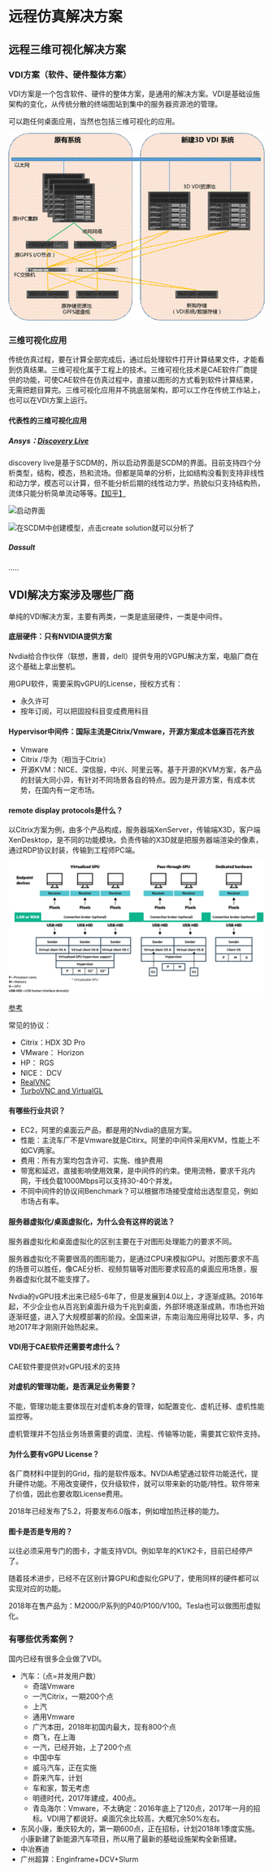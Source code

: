 
# 远程仿真解决方案

## 远程三维可视化解决方案

### VDI方案（软件、硬件整体方案）

VDI方案是一个包含软件、硬件的整体方案，是通用的解决方案。VDI是基础设施架构的变化，从传统分散的终端图站到集中的服务器资源池的管理。

可以跑任何桌面应用，当然也包括三维可视化的应用。

![一种与HPC集成的VDI架构](../Images/一种VDI架构.gif)

### 三维可视化应用

传统仿真过程，要在计算全部完成后，通过后处理软件打开计算结果文件，才能看到仿真结果。三维可视化属于工程上的技术。三维可视化技术是CAE软件厂商提供的功能，可使CAE软件在仿真过程中，直接以图形的方式看到软件计算结果，无需把题目算完。三维可视化应用并不挑底层架构，即可以工作在传统工作站上，也可以在VDI方案上运行。



#### 代表性的三维可视化应用

##### Ansys：[Discovery Live](https://blogs.nvidia.cn/2017/09/how-does-ansys-discovery-live-change-design-work/)

discovery live是基于SCDM的，所以启动界面是SCDM的界面。目前支持四个分析类型，结构，模态，热和流场。但都是简单的分析，比如结构没看到支持非线性和动力学，模态可以计算，但不能分析后期的线性动力学，热貌似只支持结构热，流体只能分析简单流动等等。[【知乎】](https://www.zhihu.com/question/67275542)

![启动界面](https://pic1.zhimg.com/80/v2-a5c51f9296537be725221a1b04d830d0_hd.jpg)

![在SCDM中创建模型，点击create solution就可以分析了](https://pic2.zhimg.com/80/v2-c542183a5f8a1f1c8f3bec42167fbdf7_hd.jpg)

##### Dassult

.....



## VDI解决方案涉及哪些厂商

单纯的VDI解决方案，主要有两类，一类是底层硬件，一类是中间件。



#### 底层硬件：只有NVIDIA提供方案

Nvdia给合作伙伴（联想，惠普，dell）提供专用的VGPU解决方案，电脑厂商在这个基础上拿出整机。

用GPU软件，需要采购vGPU的License，授权方式有：

- 永久许可
- 按年订阅，可以把固投科目变成费用科目



#### Hypervisor中间件：国际主流是Citrix/Vmware，开源方案成本低廉百花齐放

- Vmware
- Citrix /华为（相当于Citrix）
- 开源KVM：NICE、深信服，中兴、阿里云等。基于开源的KVM方案，各产品的封装大同小异，有针对不同场景各自的特点。因为是开源方案，有成本优势，在国内有一定市场。



#### remote display protocols是什么？

以Citrix方案为例，由多个产品构成，服务器端XenServer，传输端X3D，客户端XenDesktop，是不同的功能模块。负责传输的X3D就是把服务器端渲染的像素，通过RDP协议封装，传输到工程师PC端。

![典型VDI解决方案架构](../Images/典型VDI解决方案架构.png)

[参考](http://images.nvidia.com/content/pdf/grid/guides/HPE-High-Performance-Remote-Visualization-Solution-Whitepaper.pdf)

常见的协议：

- Citrix：HDX 3D Pro
- VMware： Horizon
- HP： RGS
- NICE： DCV
- [RealVNC](http://www.realvnc.com)
- [TurboVNC and VirtualGL](http://www.virtualgl.org)





#### 有哪些行业共识？

- EC2，阿里的桌面云产品，都是用的Nvdia的底层方案。
- 性能：主流车厂不是Vmware就是Citirx。阿里的中间件采用KVM，性能上不如CV两家。
- 费用：所有方案均包含许可、实施、维护费用
- 带宽和延迟，直接影响使用效果，是中间件的约束。使用流畅，要求千兆内网，干线负载1000Mbps可以支持30-40个并发。
- 不同中间件的协议间Benchmark？可以根据市场接受度给出选型意见，例如市场占有率。



#### 服务器虚拟化/桌面虚拟化，为什么会有这样的说法？

服务器虚拟化和桌面虚拟化的区别主要在于对图形处理能力的要求不同。

服务器虚拟化不需要很高的图形能力，是通过CPU来模拟GPU。对图形要求不高的场景可以胜任，像CAE分析、视频剪辑等对图形要求较高的桌面应用场景，服务器虚拟化就不能支撑了。

Nvdia的vGPU技术出来已经5-6年了，但是发展到4.0以上，才逐渐成熟。2016年起，不少企业也从百兆到桌面升级为千兆到桌面，外部环境逐渐成熟，市场也开始逐渐旺盛，进入了大规模部署的阶段。全国来讲，东南沿海应用得比较早、多，内地2017年才刚刚开始热起来。



#### VDI用于CAE软件还需要考虑什么？

CAE软件要提供对vGPU技术的支持



#### 对虚机的管理功能，是否满足业务需要？

不能，管理功能主要体现在对虚机本身的管理，如配置变化、虚机迁移、虚机性能监控等。

虚机管理并不包括业务场景需要的调度、流程、传输等功能，需要其它软件支持。



#### 为什么要有vGPU License？

各厂商材料中提到的Grid，指的是软件版本。NVDIA希望通过软件功能迭代，提升硬件功能。不用改变硬件，仅升级软件，就可以带来新的功能/特性。软件带来了价值，因此也要收取License费用。

2018年已经发布了5.2，将要发布6.0版本，例如增加热迁移的能力。





#### 图卡是否是专用的？

以往必须采用专门的图卡，才能支持VDI。例如早年的K1/K2卡，目前已经停产了。

随着技术进步，已经不在区别计算GPU和虚拟化GPU了，使用同样的硬件都可以实现对应的功能。

2018年在售产品为：M2000/P系列的P40/P100/V100。Tesla也可以做图形虚拟化。





### 有哪些优秀案例？

国内已经有很多企业做了VDI。

- 汽车：（点=并发用户数）
  - 奇瑞Vmware
  - 一汽Citrix，一期200个点
  - 上汽
  - 通用Vmware
  - 广汽本田，2018年初国内最大，现有800个点
  - 商飞，在上海
  - 一汽，已经开始，上了200个点
  - 中国中车
  - 威马汽车，正在实施
  - 蔚来汽车，计划
  - 车和家，暂无考虑
  - 明德时代，2017年建成，400点。
  - 青岛海尔：Vmware，不太确定：2016年底上了120点，2017年一月的招标。VDI用了都说好。桌面冗余比较高，大概冗余50%左右。
- 东风小康，重庆较大的，第一期600点，正在招标，计划2018年1季度实施。小康新建了新能源汽车项目，所以用了最新的基础设施架构全新搭建。
- 中冶赛迪
- 广州超算：Enginframe+DCV+Slurm

